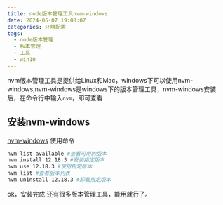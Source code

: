 ```yaml
---
title: node版本管理工具nvm-windows
date: 2024-06-07 19:08:07
categories: 环境配置
tags:
  - node版本管理
  - 版本管理
  - 工具
  - win10
---
```

nvm版本管理工具是提供给Linux和Mac，windows下可以使用nvm-windows,nvm-windows是windows下的版本管理工具，nvm-windows安装后，在命令行中输入`nvm`，即可查看
<!-- more -->
## 安装nvm-windows
[nvm-windows](https://github.com/coreybutler/nvm-windows)
使用命令
```bash
nvm list available #查看可用的版本
nvm install 12.18.3 #安装指定版本
nvm use 12.18.3 #使用指定版本
nvm list #查看版本列表
nvm uninstall 12.18.3 #卸载指定版本
```
ok，安装完成
还有很多版本管理工具，能用就行了。
